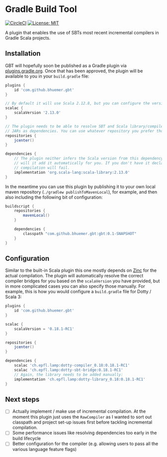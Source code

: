 # Gradle Build Tool

[![CircleCI](https://circleci.com/gh/bhuemer/gbt.svg?style=shield)](https://circleci.com/gh/bhuemer/gbt)
[![License: MIT](https://img.shields.io/badge/License-MIT-yellow.svg)](https://opensource.org/licenses/MIT)

A plugin that enables the use of SBTs most recent incremental compilers in Gradle Scala projects.

## Installation

GBT will hopefully soon be published as a Gradle plugin via [plugins.gradle.org](https://plugins.gradle.org/). Once 
that has been approved, the plugin will be available to you in your `build.gradle` file:

```groovy
plugins {
    id 'com.github.bhuemer.gbt'
}

// By default it will use Scala 2.12.8, but you can configure the version.
scalac {
    scalaVersion '2.13.0'
}

// The plugin needs to be able to resolve SBT and Scala library/compiler 
// JARs as dependencies. You can use whatever repository you prefer though.
repositories {
    jcenter()
}

dependencies {
    // The plugin neither infers the Scala version from this dependency nor 
    // will it add it automatically for you. If you don't have it declared
    // compilation will fail.
    implementation 'org.scala-lang:scala-library:2.13.0'
}
```

In the meantime you can use this plugin by publishing it to your own local maven repository (`./gradlew publishToMavenLocal`), 
for example, and then also including the following bit of configuration:

```groovy
buildscript {
    repositories {
        mavenLocal()
    }

    dependencies {
        classpath "com.github.bhuemer.gbt:gbt:0.1-SNAPSHOT"
    }
}
```

## Configuration

Similar to the built-in Scala plugin this one mostly depends on [Zinc](https://github.com/sbt/zinc) for the actual
compilation. The plugin will automatically resolve the correct compiler bridges for you based on the `scalaVersion`
you have provided, but in more complicated cases you can also specify those manually. For example, this is how you 
would configure a `build.gradle` file for Dotty / Scala 3:

```groovy
plugins {
    id 'com.github.bhuemer.gbt'
}

scalac {
    scalaVersion = '0.18.1-RC1'
}

repositories {
    jcenter()
}

dependencies {
    scalac 'ch.epfl.lamp:dotty-compiler_0.18:0.18.1-RC1'
    scalac 'ch.epfl.lamp:dotty-sbt-bridge:0.18.1-RC1'
    // Again, the library needs to be added manually:
    implementation 'ch.epfl.lamp:dotty-library_0.18:0.18.1-RC1'
}
```

## Next steps

- [ ] Actually implement / make use of incremental compilation. At the moment this plugin just uses the `RawCompiler` 
    as I wanted to sort out classpath and project set-up issues first before tackling incremental compilation.
- [ ] Some performance issues like resolving dependencies too early in the build lifecycle
- [ ] Better configuration for the compiler (e.g. allowing users to pass all the various language feature flags)